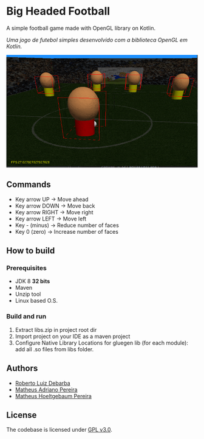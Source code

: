 # Big Headed Football

A simple football game made with OpenGL library on Kotlin.

*Uma jogo de futebol simples desenvolvido com a biblioteca OpenGL em Kotlin.*

![sample1](https://github.com/Itatakaru/big-headed-football/blob/master/printscreens/1.gif)

## Commands

* Key arrow UP      -> Move ahead
* Key arrow DOWN    -> Move back
* Key arrow RIGHT   -> Move right
* Key arrow LEFT    -> Move left
* Key - (minus)     -> Reduce number of faces
* Key 0 (zero)      -> Increase number of faces

## How to build

### Prerequisites

* JDK 8 **32 bits**
* Maven
* Unzip tool
* Linux based O.S.

### Build and run

1. Extract libs.zip in project root dir
1. Import project on your IDE as a maven project
1. Configure Native Library Locations for gluegen lib (for each module): add all .so files from libs folder.

## Authors

* [Roberto Luiz Debarba](https://github.com/RobertoDebarba)
* [Matheus Adriano Pereira](https://github.com/Itatakaru)
* [Matheus Hoeltgebaum Pereira](https://github.com/matheushoeltgebaum)

## License

The codebase is licensed under [GPL v3.0](http://www.gnu.org/licenses/gpl-3.0.html).